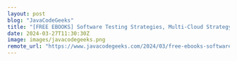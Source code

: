```yaml
---
layout: post
blog: "JavaCodeGeeks"
title: "[FREE EBOOKS] Software Testing Strategies, Multi-Cloud Strategy for Cloud Architects – Second Edition & Four More Best Selling Titles"
date: 2024-03-27T11:30:30Z
image: images/javacodegeeks.png
remote_url: "https://www.javacodegeeks.com/2024/03/free-ebooks-software-testing-strategies-multi-cloud-strategy-for-cloud-architects-second-edition-four-more-best-selling-titles-2.html"
---
```

